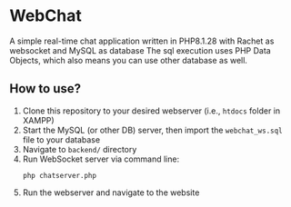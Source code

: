 # WebChat
A simple real-time chat application written in PHP8.1.28 with Rachet as websocket and MySQL as database
The sql execution uses PHP Data Objects, which also means you can use other database as well.

## How to use?
1. Clone this repository to your desired webserver (i.e., `htdocs` folder in XAMPP)
2. Start the MySQL (or other DB) server, then import the `webchat_ws.sql` file to your database
3. Navigate to `backend/` directory
4. Run WebSocket server via command line:
   ```
   php chatserver.php
   ```
5. Run the webserver and navigate to the website
